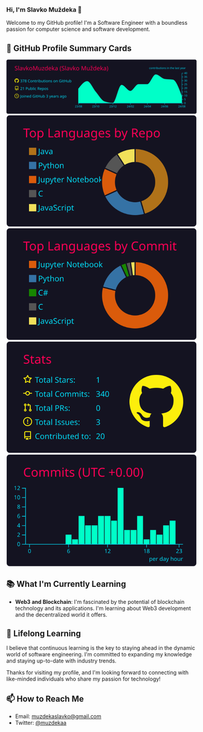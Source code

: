 ### Hi, I'm Slavko Muždeka 👋

Welcome to my GitHub profile! I'm a Software Engineer with a boundless passion for computer science and software development.

## 🔧 GitHub Profile Summary Cards

![](https://raw.githubusercontent.com/SlavkoMuzdeka/SlavkoMuzdeka/master/profile-summary-card-output/2077/0-profile-details.svg)
![](https://raw.githubusercontent.com/SlavkoMuzdeka/SlavkoMuzdeka/master/profile-summary-card-output/2077/1-repos-per-language.svg)
![](https://raw.githubusercontent.com/SlavkoMuzdeka/SlavkoMuzdeka/master/profile-summary-card-output/2077/2-most-commit-language.svg)
![](https://raw.githubusercontent.com/SlavkoMuzdeka/SlavkoMuzdeka/master/profile-summary-card-output/2077/3-stats.svg)
![](https://raw.githubusercontent.com/SlavkoMuzdeka/SlavkoMuzdeka/master/profile-summary-card-output/2077/4-productive-time.svg)

## 📚 What I'm Currently Learning

- **Web3 and Blockchain**: I'm fascinated by the potential of blockchain technology and its applications. I'm learning about Web3 development and the decentralized world it offers.

## 🌱 Lifelong Learning

I believe that continuous learning is the key to staying ahead in the dynamic world of software engineering. I'm committed to expanding my knowledge and staying up-to-date with industry trends.

Thanks for visiting my profile, and I'm looking forward to connecting with like-minded individuals who share my passion for technology!

## 📫 How to Reach Me

- Email: muzdekaslavko@gmail.com
- Twitter: [@muzdekaa](https://twitter.com/muzdekaa)
